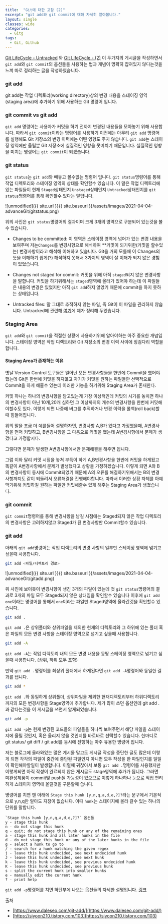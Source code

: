 ```yaml
---
title:  "Git에 대한 고찰 (2)"
excerpt: "git add와 git commit에 대해 자세히 알아봅니다."
layout: single
classes: wide
categories:
  - Gitg
tags:
  - Git, Github
---
```


[Git LifeCycle - Untracked](https://wonderfulhuman.github.io/git/Git-LifeCycle/) 와 [Git LifeCycle - (2)](https://wonderfulhuman.github.io/git/Git-LifeCycle-(2)/) 이 두가지의 게시글을 작성하면서 `git add`와 `git commit`의 옵션들을 사용하는 법과 개념이 명확히 잡혀있지 않다는것을 느껴 따로 정리하는 글을 작성하였습니다.

### git add

git add는 작업 디렉토리(working directory)상의 변경 내용을 스테이징 영역(staging area)에 추가하기 위해 사용하는 Git 명령어 입니다.

### git commit vs git add

`git add` 명령어는 사용자가 커밋을 하기 전까지 변경된 내용들을 모아놓기 위해 사용합니다. 따라서 `git commit`이라는 명령어를 사용하기 이전에는 아무리 `git add` 명령어를 실행해도 Git 저장소의 변경 이력에는 어떤 영향도 주지 않습니다. `git add`는 스테이징 영역에만 올릴뿐 Git 저장소에 실질적인 영향을 못미치기 때문입니다. 실질적인 영향을 미치는 명령어는 `git commit`이 되겠습니다.

### git status

`git status`는 `git add`와 빼놓고 볼수없는 명령어 입니다. `git status`명령어를 통해 작업 디렉토리와 스테이징 영역의 상태를 확인할수 있습니다. 이 말은 작업 디렉토리에 있는 파일들이 현재 `Staged`상태인지 `Unstaged`상태인지 `Untracked`상태인지를 `git status`명령어를 통해 확인할수 있다는 말입니다.

![unmodified]({{ site.url }}{{ site.baseurl }}/assets/images/2021-04-04-advanceGit/gitstatus.png)

위의 사진은 `git status`명령어의 결과이며 크게 3개의 영역으로 구분되어 있는것을 볼수 있습니다.

- Changes to be committed: 이 영역은 스테이징 영역에 넘어가 있는 변경 내용을 보여주며 저는`Changes`를 변경사항으로 해석하여 **커밋이 되기위한(커밋을 할수있는) 변경사항이라고 해석해 이해하고 있습니다. Git을 거의 모를때 이 Changes의 뜻을 이해하기 쉽게(?) 해석하지 못해서 3가지의 영역이 잘 이해가 되지 않은 경험이 있었습니다.
- Changes not staged for commit: 커밋을 위해 아직 `staged`되지 않은 변경사항을 말합니다. 커밋을 하기위해서는 `staged`영역에 올라가 있어야 하는데 이 파일들은 내용의 변경은 있었지만 아직 `git add`하지 않았기 때문에 commit을 하지 못하는 상태입니다.

- Untracked files: 말 그대로 추적하지 않는 파일, 즉 Git이 이 파일을 관리하지 않습니다. Untracked에 관련해 [여기](https://wonderfulhuman.github.io/git/Git-LifeCycle/)에 제가 정리해 두었습니다.

### Staging Area
`git add`와 `git commit`을 적절한 상황에 사용하기위해 알아야하는 아주 중요한 개념입니다. 스테이징 영역은 작업 디렉토리와 Git 저장소의 변경 이력 사이에 징검다리 역할을 합니다.

#### Staging Area가 존재하는 이유

옛날 Version Control 도구들은 일어난 모든 변경사항들을 한번에 Commit을 했어야 했는데 Git은 한번에 커밋을 하지않고 자기가 커밋을 원하는 파일들만 선택적으로 Commit을 하게 해줄수 있는데 이러한 기능을 하기위해 Staging Area가 존재한다.

커밋 하나는 하나의 변경사항을 담고있는게 가장 이상적인데 커밋의 시기를 놓치면 하나의 변경사항이 아닌 10개,20개 심하면 그 이상까지의 개수의 변경사항을 한번에 커밋해야할수도 있다. 이렇게 되면 나중에 버그를 추적하거나 변경 이력을 롤백(roll back)할 때 힘들어집니다.

위의 말을 조금 더 예를들어 설명하자면, 변경사항 A,B가 있다고 가정했을때, A변경사항을 먼저 커밋하고, B변경사항을 그 다음으로 커밋을 했는데 A변경사항에서 문제가 생겼다고 가정합시다.

그렇다면 문제가 발생한 A변경사항에서만 문제해결을 해주면 됩니다.

그럼 이와 달리 커밋 시점을 놓쳐 부득이 하게 A,B변경사항을 한번에 커밋을 하게됬고 똑같이 A변경사항에서 문제가 발생했다고 상황을 가정하겠습니다. 이렇게 되면 A와 B의 변경사항이 동시에 Commit되었기 때문에 A의 오류를 해결하기위해서는 B의 변경사항까지도 같이 되돌려서 오류해결을 진행해야합니다. 따라서 이러한 상황 자체를 아예 막기위해 커밋하길 원하는 파일만 커밋해줄수 있게 해주는 Staging Area가 생겼습니다.


### git commit

`git commit`명령어를 통해 변경사항을 남길 시점에는 Staged되지 않은 작업 디렉토리의 변경사항은 고려하지않고 Staged가 된 변경사항만 Commit할수 있습니다.




### git add

아래의 `git add`명령어는 작업 디렉토리의 변경 사항의 일부만 스테이징 영역에 넘기고 싶을때 사용합니다.
```bash
git add <파일/디렉토리 경로>
```

![unmodified]({{ site.url }}{{ site.baseurl }}/assets/images/2021-04-04-advanceGit/gitadd.png)

위 사진에 보이듯이 변경사항이 생긴 3개의 파일이 있는데 첫 `git status`명령어의 결과로 3개의 파일 모두 Staged되지 않은 상태임을 확인할수 있습니다 이후에 `git add one`이라는 명령어를 통해서 `one`이라는 파일만 Staged영역에 올라간것을 확인할수 있습니다.

```bash
git add .
```

`git add .`은 상위폴더와 상위파일을 제외한 현재의 디렉토리와 그 하위에 있는 폴더 혹은 파일의 모든 변경 사항을 스테이징 영역으로 넘기고 싶을때 사용합니다.

```bash
git add -A
```

`git add -A`는 작업 디렉토리 내의 모든 변경 내용을 몽땅 스테이징 영역으로 넘기고 싶을때 사용합니다. (상위, 하위 모두 포함)

만약 `git add .`명령어를 최상위 폴더에서 하게된다면 `git add -A`명령어와 동일한 결과를 냅니다.

```bash
git add *
```

`git add .`와 동일하게 상위폴더, 상위파일을 제외한 현재디렉토리부터 하위디렉토리까지의 모든 변경사항을 Stage영역에 추가합니다. 제가 많이 쓰던 옵션인데 git add .과 같다는것을 이 게시글을 쓰면서 알게되었습니다.

```bash
git add -p
```

`git add -p`는 현재 변경된 코드들의 파일들을 하나씩 보여주면서 해당 파일을 스테이지에 올릴 것인지, 혹은 올리지 않을 것인지를 바로바로 선택할수 있습니다. 한마디로 git status/ git diff / git add를 동시에 진행하는 아주 유용한 명령어 입니다.

저는 블로그에 올라와있는 많은 게시물 말고도 게시글 작성을 중단한 글도 많은데 이렇게 되면 각각의 파일이 중간에 중단된 파일인지 아니면 모두 작성을 한 파일인지를 일일이 확인해야할일이 발생합니다. 이럴때 귀찮아서 보통 `git add .`명령어를 사용했지만 이렇게되면 아직 작성이 완료되지 않은 게시글도 stage영역에 추가가 됩니다. 그러면 미완성제품이 commit및 push될 가능성이 있으므로 이렇게 하나하나 눈으로 직접 편리하게 스테이지 영역에 올릴것을 구분할때 씁니다.

명령어를 치면 맨 아래에 `Stage this hunk [y,n,q,a,d,e,?]?`라는 문구에서 기본적으로 y,n,q만 알아도 지장이 없습니다. 이때 `hunk`는 스테이지에 올라 갈수 있는 하나의 단위를 말합니다.


```
`Stage this hunk [y,n,q,a,d,e,?]?` 옵션들
y - stage this hunk
n - do not stage this hunk
q - quit; do not stage this hunk or any of the remaining ones
a - stage this hunk and all later hunks in the file
d - do not stage this hunk or any of the later hunks in the file
g - select a hunk to go to
/ - search for a hunk matching the given regex
j - leave this hunk undecided, see next undecided hunk
J - leave this hunk undecided, see next hunk
k - leave this hunk undecided, see previous undecided hunk
K - leave this hunk undecided, see previous hunk
s - split the current hunk into smaller hunks
e - manually edit the current hunk
? - print help
```

`git add -p`명령어를 치면 하단부에 나오는 옵션들의 자세한 설명입니다. [링크](https://git-scm.com/docs/git-add)

출처
- [https://www.daleseo.com/git-add/](https://www.daleseo.com/git-add/)
- [https://siyoon210.tistory.com/103](https://siyoon210.tistory.com/103)
